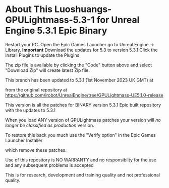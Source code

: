 About This Luoshuangs-GPULightmass-5.3-1 for Unreal Engine 5.3.1 Epic Binary
====================================================================================
Restart your PC. Open the Epic Games Launcher go to Unreal Engine -> Library. 
**Important**
Download the updates for 5.3 to version 5.3.1 Click the Install Plugins to update the Plugins

The zip file is available by clicking the "Code" button above and select "Download Zip" will create latest Zip file.


This branch has been updated to 5.3.1 (1st November 2023 UK GMT) at

from the original repository at https://github.com/irobot/UnrealEngine/tree/GPULightmass-UE5.1.0-release

This version is all the patches for BINARY version 5.3.1 Epic built repository with the updates to 5.3.1


When you load ANY version of GPULightmass patches your version will *no longer be classified as production* version. 

To restore this back you much use the "Verify option" in the Epic Games Launcher Installer

which remove these patches.

Use of this repository is NO WARRANTY and no responsibilty for the use and any subsequent problems is accepted


This is for research, development and training quality and not professional quality.
